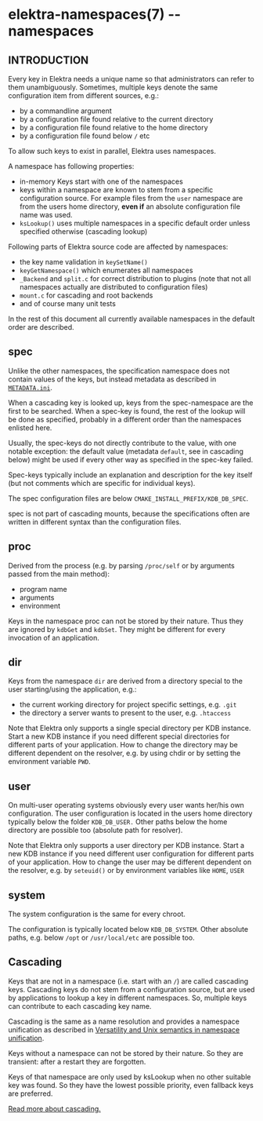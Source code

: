 # elektra-namespaces(7) -- namespaces

## INTRODUCTION

Every key in Elektra needs a unique name so that administrators can
refer to them unambiguously. Sometimes, multiple keys denote
the same configuration item from different sources, e.g.:

- by a commandline argument
- by a configuration file found relative to the current directory
- by a configuration file found relative to the home directory
- by a configuration file found below `/` etc

To allow such keys to exist in parallel, Elektra uses namespaces.

A namespace has following properties:

- in-memory Keys start with one of the namespaces
- keys within a namespace are known to stem from a specific
  configuration source. For example files from the `user` namespace
  are from the users home directory, **even if** an absolute configuration
  file name was used.
- `ksLookup()` uses multiple namespaces in a specific default order unless
  specified otherwise (cascading lookup)

Following parts of Elektra source code are affected by namespaces:

- the key name validation in `keySetName()`
- `keyGetNamespace()` which enumerates all namespaces
- `_Backend` and `split.c` for correct distribution to plugins (note that
  not all namespaces actually are distributed to configuration files)
- `mount.c` for cascading and root backends
- and of course many unit tests

In the rest of this document all currently available namespaces in the default order
are described.

## spec

Unlike the other namespaces, the specification namespace does not
contain values of the keys, but instead metadata as described in
[`METADATA.ini`](/doc/METADATA.ini).

When a cascading key is looked up, keys from the spec-namespace are
the first to be searched. When a spec-key is found, the rest of the
lookup will be done as specified, probably in a different order than
the namespaces enlisted here.

Usually, the spec-keys do not directly contribute to the value, with one
notable exception: the default value (metadata `default`, see in
cascading below) might be used if every other way as specified in the
spec-key failed.

Spec-keys typically include an explanation and description for the key
itself (but not comments which are specific for individual keys).

The spec configuration files are below `CMAKE_INSTALL_PREFIX/KDB_DB_SPEC`.

spec is not part of cascading mounts, because the specifications often
are written in different syntax than the configuration files.

## proc

Derived from the process (e.g. by parsing `/proc/self` or by arguments passed
from the main method):

- program name
- arguments
- environment

Keys in the namespace proc can not be stored by their nature. Thus they are
ignored by `kdbGet` and `kdbSet`. They might
be different for every invocation of an application.

## dir

Keys from the namespace `dir` are derived from a directory special to
the user starting/using the application, e.g.:

- the current working directory for project specific settings, e.g. `.git`
- the directory a server wants to present to the user, e.g. `.htaccess`

Note that Elektra only supports a single special directory per KDB
instance. Start a new KDB instance if you need different special
directories for different parts of your application.
How to change the directory may be different dependent on the resolver,
e.g. by using chdir or by setting the environment variable `PWD`.

## user

On multi-user operating systems obviously every user wants her/his own
configuration. The user configuration is located in the users home
directory typically below the folder `KDB_DB_USER.`
Other paths below the home directory are possible too (absolute path
for resolver).

Note that Elektra only supports a user directory per KDB
instance. Start a new KDB instance if you need different user
configuration for different parts of your application.
How to change the user may be different dependent on the resolver,
e.g. by `seteuid()` or by environment variables like `HOME`, `USER`

## system

The system configuration is the same for every chroot.

The configuration is typically located below `KDB_DB_SYSTEM`.
Other absolute paths, e.g. below `/opt` or `/usr/local/etc` are possible
too.

## Cascading

Keys that are not in a namespace (i.e. start with an `/`) are called cascading
keys. Cascading keys do not stem from a configuration source, but are
used by applications to lookup a key in different namespaces. So,
multiple keys can contribute to each cascading key name.

Cascading is the same as a name resolution and provides a
namespace unification as described in
[Versatility and Unix semantics in namespace unification](http://citeseerx.ist.psu.edu/viewdoc/summary?doi=10.1.1.81.7888).

Keys without a namespace can not be stored by their nature. So they
are transient: after a restart they are forgotten.

Keys of that namespace are only used by ksLookup when no other suitable
key was found. So they have the lowest possible priority, even fallback
keys are preferred.

[Read more about cascading.](/doc/help/elektra-cascading.md)
